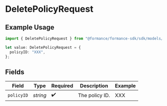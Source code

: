 # DeletePolicyRequest

## Example Usage

```typescript
import { DeletePolicyRequest } from "@formance/formance-sdk/sdk/models/operations";

let value: DeletePolicyRequest = {
  policyID: "XXX",
};
```

## Fields

| Field              | Type               | Required           | Description        | Example            |
| ------------------ | ------------------ | ------------------ | ------------------ | ------------------ |
| `policyID`         | *string*           | :heavy_check_mark: | The policy ID.     | XXX                |